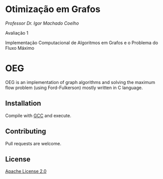 # Otimização em Grafos
*Professor Dr. Igor Machado Coelho*

Avaliação 1

Implementação Computacional de Algoritmos em Grafos e o Problema do Fluxo Máximo

# OEG

OEG is an implementation of graph algorithms and solving the maximum flow problem (using Ford-Fulkerson) mostly written in C language.

## Installation

Compile with [GCC](https://gcc.gnu.org/) and execute.

## Contributing
Pull requests are welcome.

## License
[Apache License 2.0](https://opensource.org/licenses/Apache-2.0)
